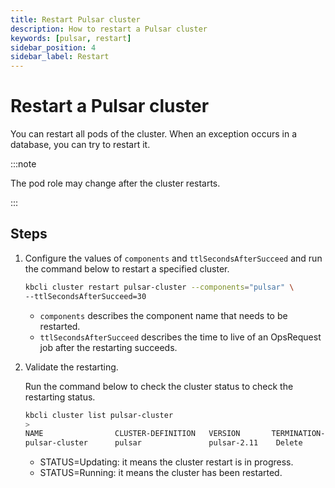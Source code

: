 ```yaml
---
title: Restart Pulsar cluster
description: How to restart a Pulsar cluster
keywords: [pulsar, restart]
sidebar_position: 4
sidebar_label: Restart
---
```



# Restart a Pulsar cluster

You can restart all pods of the cluster. When an exception occurs in a database, you can try to restart it.

:::note

The pod role may change after the cluster restarts.

:::

## Steps

1. Configure the values of `components` and `ttlSecondsAfterSucceed` and run the command below to restart a specified cluster.

   ```bash
   kbcli cluster restart pulsar-cluster --components="pulsar" \
   --ttlSecondsAfterSucceed=30
   ```

   - `components` describes the component name that needs to be restarted.
   - `ttlSecondsAfterSucceed` describes the time to live of an OpsRequest job after the restarting succeeds.

2. Validate the restarting.

   Run the command below to check the cluster status to check the restarting status.

   ```bash
   kbcli cluster list pulsar-cluster
   >
   NAME                CLUSTER-DEFINITION   VERSION       TERMINATION-POLICY   STATUS     AGE
   pulsar-cluster      pulsar               pulsar-2.11    Delete              Running    19m
   ```

   * STATUS=Updating: it means the cluster restart is in progress.
   * STATUS=Running: it means the cluster has been restarted.
